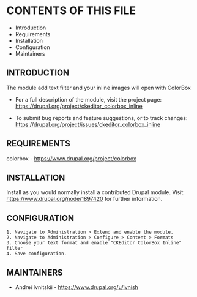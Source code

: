 # CONTENTS OF THIS FILE

 * Introduction
 * Requirements
 * Installation
 * Configuration
 * Maintainers


## INTRODUCTION

The module add text filter and your inline images will open with ColorBox

 * For a full description of the module, visit the project page:
   <https://drupal.org/project/ckeditor_colorbox_inline>

 * To submit bug reports and feature suggestions, or to track changes:
   <https://drupal.org/project/issues/ckeditor_colorbox_inline>


## REQUIREMENTS

colorbox - <https://www.drupal.org/project/colorbox>


## INSTALLATION

Install as you would normally install a contributed Drupal module. Visit:
<https://www.drupal.org/node/1897420> for further information.


## CONFIGURATION

    1. Navigate to Administration > Extend and enable the module.
    2. Navigate to Administration > Configure > Content > Formats
    3. Choose your text format and enable "CKEditor ColorBox Inline" filter
    4. Save configuration.


## MAINTAINERS

 * Andrei Ivnitskii - <https://www.drupal.org/u/ivnish>

